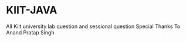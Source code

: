 # KIIT-JAVA
All Kiit university lab question and sessional question
Special Thanks To Anand Pratap Singh
